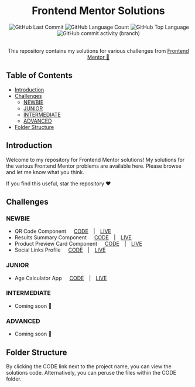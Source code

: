 <h1 align="center">Frontend Mentor Solutions</h1>
<div align="center">
  <img alt="" src="https://img.shields.io/github/repo-size/spudoodle/frontendmentor" />
  <img alt="GitHub Last Commit" src="https://img.shields.io/github/last-commit/spudoodle/frontendmentor" />
  <img alt="GitHub Language Count" src="https://img.shields.io/github/languages/count/spudoodle/frontendmentor?color=red" />
  <img alt="GitHub Top Language" src="https://img.shields.io/github/languages/top/spudoodle/frontendmentor" />
  <img alt="GitHub commit activity (branch)" src="https://img.shields.io/github/commit-activity/t/spudoodle/frontendmentor?color=green">
</div>
<br>
<p align="center">This repository contains my solutions for various challenges from <a href="https://www.frontendmentor.io">Frontend Mentor 🦄</a></p>

## Table of Contents

- [Introduction](#introduction)
- [Challenges](#challenges)
  - [NEWBIE](#newbie)
  - [JUNIOR](#junior)
  - [INTERMEDIATE](#intermediate)
  - [ADVANCED](#advanced)
- [Folder Structure](#folder-structure)

## Introduction

Welcome to my repository for Frontend Mentor solutions! My solutions for the various Frontend Mentor problems are available here. Please browse and let me know what you think.

If you find this useful, star the repository ❤️

## Challenges

### NEWBIE

- QR Code Component&ensp;&ensp;&ensp;[CODE](https://github.com/spudoodle/frontendmentor/tree/main/CODE/NEWBIE/qr-code-component)&ensp;&ensp;|&ensp;&ensp;[LIVE](https://achal-socials.vercel.app/github/frontendmentor/out/qr-code-component/)
- Results Summary Component&ensp;&ensp;&ensp;[CODE](https://github.com/spudoodle/frontendmentor/tree/main/CODE/NEWBIE/results-summary-component)&ensp;&ensp;|&ensp;&ensp;[LIVE](https://achal-socials.vercel.app/github/frontendmentor/out/results-summary-component/)
- Product Preview Card Component&ensp;&ensp;&ensp;[CODE](https://github.com/spudoodle/frontendmentor/tree/main/CODE/NEWBIE/product-preview-card-component)&ensp;&ensp;|&ensp;&ensp;[LIVE](https://achal-socials.vercel.app/github/frontendmentor/out/product-preview-card-component/)
- Social Links Profile&ensp;&ensp;&ensp;[CODE](https://github.com/spudoodle/frontendmentor/tree/main/CODE/NEWBIE/social-links-profile)&ensp;&ensp;|&ensp;&ensp;[LIVE](https://achal-socials.vercel.app/github/frontendmentor/out/social-links-profile/)

### JUNIOR

- Age Calculator App&ensp;&ensp;&ensp;[CODE](https://github.com/spudoodle/frontendmentor/tree/main/CODE/JUNIOR/age-calculator-app)&ensp;&ensp;|&ensp;&ensp;[LIVE](https://achal-socials.vercel.app/github/frontendmentor/out/age-calculator-app/)

### INTERMEDIATE

- Coming soon 🚀

### ADVANCED

- Coming soon 🚀

## Folder Structure

By clicking the CODE link next to the project name, you can view the solutions code. Alternatively, you can peruse the files within the CODE folder.
